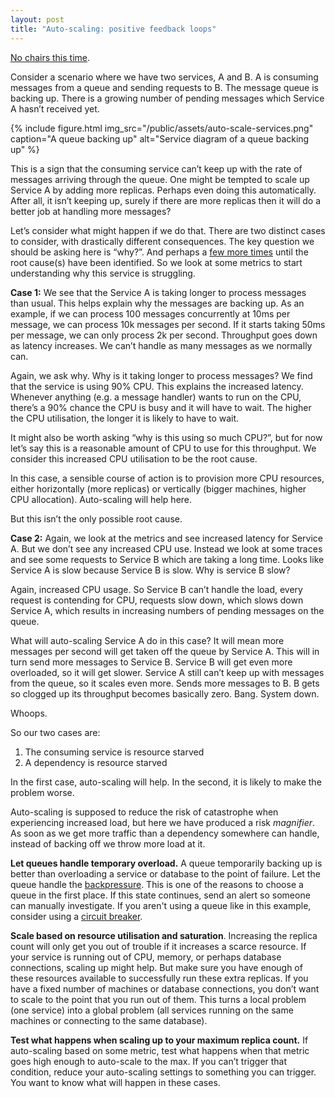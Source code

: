 ```yaml
---
layout: post
title: "Auto-scaling: positive feedback loops"
---
```


<!-- markdownlint-disable MD033 -->

[No chairs this time](/2022/05/05/auto-scaling/).

Consider a scenario where we have two services, A and B. A is consuming messages from a queue and sending requests to B. The message queue is backing up. There is a growing number of pending messages which Service A hasn’t received yet.

{% include figure.html
  img_src="/public/assets/auto-scale-services.png"
  caption="A queue backing up"
  alt="Service diagram of a queue backing up"
%}

This is a sign that the consuming service can’t keep up with the rate of messages arriving through the queue. One might be tempted to scale up Service A by adding more replicas. Perhaps even doing this automatically. After all, it isn’t keeping up, surely if there are more replicas then it will do a better job at handling more messages?

Let’s consider what might happen if we do that. There are two distinct cases to consider, with drastically different consequences. The key question we should be asking here is “why?”. And perhaps a [few more times](https://wa.aws.amazon.com/wellarchitected/2020-07-02T19-33-23/wat.concept.fivewhys.en.html) until the root cause(s) have been identified. So we look at some metrics to start understanding why this service is struggling.

**Case 1:** We see that the Service A is taking longer to process messages than usual. This helps explain why the messages are backing up. As an example, if we can process 100 messages concurrently at 10ms per message, we can process 10k messages per second. If it starts taking 50ms per message, we can only process 2k per second. Throughput goes down as latency increases. We can’t handle as many messages as we normally can.

Again, we ask why. Why is it taking longer to process messages? We find that the service is using 90% CPU. This explains the increased latency. Whenever anything (e.g. a message handler) wants to run on the CPU, there’s a 90% chance the CPU is busy and it will have to wait. The higher the CPU utilisation, the longer it is likely to have to wait.

It might also be worth asking “why is this using so much CPU?”, but for now let’s say this is a reasonable amount of CPU to use for this throughput. We consider this increased CPU utilisation to be the root cause.

In this case, a sensible course of action is to provision more CPU resources, either horizontally (more replicas) or vertically (bigger machines, higher CPU allocation). Auto-scaling will help here.

But this isn’t the only possible root cause.

**Case 2:** Again, we look at the metrics and see increased latency for Service A. But we don’t see any increased CPU use. Instead we look at some traces and see some requests to Service B which are taking a long time. Looks like Service A is slow because Service B is slow. Why is service B slow?

Again, increased CPU usage. So Service B can’t handle the load, every request is contending for CPU, requests slow down, which slows down Service A, which results in increasing numbers of pending messages on the queue.

What will auto-scaling Service A do in this case? It will mean more messages per second will get taken off the queue by Service A. This will in turn send more messages to Service B. Service B will get even more overloaded, so it will get slower. Service A still can’t keep up with messages from the queue, so it scales even more. Sends more messages to B. B gets so clogged up its throughput becomes basically zero. Bang. System down.

Whoops.

So our two cases are:

1. The consuming service is resource starved
2. A dependency is resource starved

In the first case, auto-scaling will help. In the second, it is likely to make the problem worse.

Auto-scaling is supposed to reduce the risk of catastrophe when experiencing increased load, but here we have produced a risk *magnifier*. As soon as we get more traffic than a dependency somewhere can handle, instead of backing off we throw more load at it.

**Let queues handle temporary overload.** A queue temporarily backing up is better than overloading a service or database to the point of failure. Let the queue handle the [backpressure](https://www.tedinski.com/2019/03/05/backpressure.html). This is one of the reasons to choose a queue in the first place. If this state continues, send an alert so someone can manually investigate. If you aren't using a queue like in this example, consider using a [circuit breaker](https://martinfowler.com/bliki/CircuitBreaker.html).

**Scale based on resource utilisation and saturation**. Increasing the replica count will only get you out of trouble if it increases a scarce resource. If your service is running out of CPU, memory, or perhaps database connections, scaling up might help. But make sure you have enough of these resources available to successfully run these extra replicas. If you have a fixed number of machines or database connections, you don’t want to scale to the point that you run out of them. This turns a local problem (one service) into a global problem (all services running on the same machines or connecting to the same database).

**Test what happens when scaling up to your maximum replica count.** If auto-scaling based on some metric, test what happens when that metric goes high enough to auto-scale to the max. If you can’t trigger that condition, reduce your auto-scaling settings to something you can trigger. You want to know what will happen in these cases.
